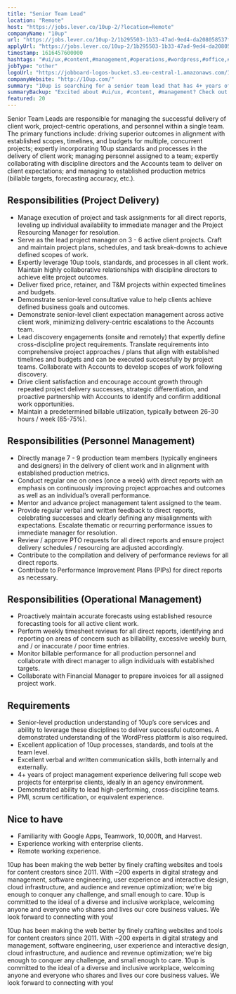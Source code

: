 ```yaml
---
title: "Senior Team Lead"
location: "Remote"
host: "https://jobs.lever.co/10up-2/?location=Remote"
companyName: "10up"
url: "https://jobs.lever.co/10up-2/1b295503-1b33-47ad-9ed4-da208058537f"
applyUrl: "https://jobs.lever.co/10up-2/1b295503-1b33-47ad-9ed4-da208058537f/apply"
timestamp: 1616457600000
hashtags: "#ui/ux,#content,#management,#operations,#wordpress,#office,#scrum,#translation,#optimization,#finance"
jobType: "other"
logoUrl: "https://jobboard-logos-bucket.s3.eu-central-1.amazonaws.com/10up"
companyWebsite: "http://10up.com/"
summary: "10up is searching for a senior team lead that has 4+ years of project management experience delivering full scope web projects for enterprise clients, ideally in an agency environment."
summaryBackup: "Excited about #ui/ux, #content, #management? Check out this job post!"
featured: 20
---
```


Senior Team Leads are responsible for managing the successful delivery of client work, project-centric operations, and personnel within a single team. The primary functions include: driving superior outcomes in alignment with established scopes, timelines, and budgets for multiple, concurrent projects; expertly incorporating 10up standards and processes in the delivery of client work; managing personnel assigned to a team; expertly collaborating with discipline directors and the Accounts team to deliver on client expectations; and managing to established production metrics (billable targets, forecasting accuracy, etc.).

## Responsibilities (Project Delivery)

*   Manage execution of project and task assignments for all direct reports, leveling up individual availability to immediate manager and the Project Resourcing Manager for resolution.
*   Serve as the lead project manager on 3 - 6 active client projects. Craft and maintain project plans, schedules, and task break-downs to achieve defined scopes of work.
*   Expertly leverage 10up tools, standards, and processes in all client work. Maintain highly collaborative relationships with discipline directors to achieve elite project outcomes.
*   Deliver fixed price, retainer, and T&M projects within expected timelines and budgets.
*   Demonstrate senior-level consultative value to help clients achieve defined business goals and outcomes.
*   Demonstrate senior-level client expectation management across active client work, minimizing delivery-centric escalations to the Accounts team.
*   Lead discovery engagements (onsite and remotely) that expertly define cross-discipline project requirements. Translate requirements into comprehensive project approaches / plans that align with established timelines and budgets and can be executed successfully by project teams. Collaborate with Accounts to develop scopes of work following discovery.
*   Drive client satisfaction and encourage account growth through repeated project delivery successes, strategic differentiation, and proactive partnership with Accounts to identify and confirm additional work opportunities.
*   Maintain a predetermined billable utilization, typically between 26-30 hours / week (65-75%).

## Responsibilities (Personnel Management)

*   Directly manage 7 - 9 production team members (typically engineers and designers) in the delivery of client work and in alignment with established production metrics.
*   Conduct regular one on ones (once a week) with direct reports with an emphasis on continuously improving project approaches and outcomes as well as an individual’s overall performance.
*   Mentor and advance project management talent assigned to the team.
*   Provide regular verbal and written feedback to direct reports, celebrating successes and clearly defining any misalignments with expectations. Escalate thematic or recurring performance issues to immediate manager for resolution.
*   Review / approve PTO requests for all direct reports and ensure project delivery schedules / resourcing are adjusted accordingly.
*   Contribute to the compilation and delivery of performance reviews for all direct reports.
*   Contribute to Performance Improvement Plans (PIPs) for direct reports as necessary.

## Responsibilities (Operational Management)

*   Proactively maintain accurate forecasts using established resource forecasting tools for all active client work.
*   Perform weekly timesheet reviews for all direct reports, identifying and reporting on areas of concern such as billability, excessive weekly burn, and / or inaccurate / poor time entries.
*   Monitor billable performance for all production personnel and collaborate with direct manager to align individuals with established targets.
*   Collaborate with Financial Manager to prepare invoices for all assigned project work.

## Requirements

*   Senior-level production understanding of 10up’s core services and ability to leverage these disciplines to deliver successful outcomes. A demonstrated understanding of the WordPress platform is also required.
*   Excellent application of 10up processes, standards, and tools at the team level.
*   Excellent verbal and written communication skills, both internally and externally.
*   4+ years of project management experience delivering full scope web projects for enterprise clients, ideally in an agency environment.
*   Demonstrated ability to lead high-performing, cross-discipline teams.
*   PMI, scrum certification, or equivalent experience.

## Nice to have

*   Familiarity with Google Apps, Teamwork, 10,000ft, and Harvest.
*   Experience working with enterprise clients.
*   Remote working experience.

10up has been making the web better by finely crafting websites and tools for content creators since 2011. With ~200 experts in digital strategy and management, software engineering, user experience and interactive design, cloud infrastructure, and audience and revenue optimization; we’re big enough to conquer any challenge, and small enough to care. 10up is committed to the ideal of a diverse and inclusive workplace, welcoming anyone and everyone who shares and lives our core business values. We look forward to connecting with you! 

10up has been making the web better by finely crafting websites and tools for content creators since 2011. With ~200 experts in digital strategy and management, software engineering, user experience and interactive design, cloud infrastructure, and audience and revenue optimization; we’re big enough to conquer any challenge, and small enough to care. 10up is committed to the ideal of a diverse and inclusive workplace, welcoming anyone and everyone who shares and lives our core business values. We look forward to connecting with you!

